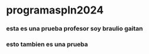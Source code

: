 # programaspln2024
### esta es una prueba profesor soy braulio gaitan
<h3> esto tambien es una prueba </h3>